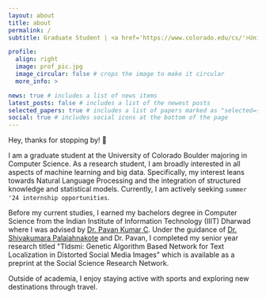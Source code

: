 ```yaml
---
layout: about
title: about
permalink: /
subtitle: Graduate Student | <a href='https://www.colorado.edu/cs/'>University of Colorado Boulder</a>

profile:
  align: right
  image: prof_pic.jpg
  image_circular: false # crops the image to make it circular
  more_info: >

news: true # includes a list of news items
latest_posts: false # includes a list of the newest posts
selected_papers: true # includes a list of papers marked as "selected={true}"
social: true # includes social icons at the bottom of the page
---
```


Hey, thanks for stopping by! 👋

I am a graduate student at the University of Colorado Boulder majoring in Computer Science.
As a research student, I am broadly interested in all aspects of machine learning and big data. Specifically, my interest leans towards Natural Language Processing and the integration of structured knowledge and statistical models. Currently, I am actively seeking `summer '24 internship opportunities`.

Before my current studies, I earned my bachelors degree in Computer Science from the Indian Institute of Information Technology (IIIT) Dharwad where I was advised by [Dr. Pavan Kumar C](https://iiitdwd.irins.org/profile/102752). Under the guidance of [Dr. Shivakumara Palaiahnakote](https://www.salford.ac.uk/our-staff/shivakumara-palaiahnakote) and Dr. Pavan, I completed my senior year research titled "Tldsmi: Genetic Algorithm Based Network for Text Localization in Distorted Social Media Images" which is available as a preprint at the Social Science Research Network.

Outside of academia, I enjoy staying active with sports and exploring new destinations through travel.
